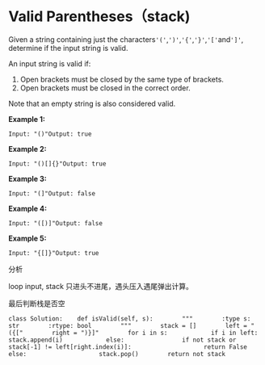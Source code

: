 # Valid Parentheses（stack\)

Given a string containing just the characters`'('`,`')'`,`'{'`,`'}'`,`'['`and`']'`, determine if the input string is valid.

An input string is valid if:

1. Open brackets must be closed by the same type of brackets.
2. Open brackets must be closed in the correct order.

Note that an empty string is also considered valid.

**Example 1:**

```text
Input: "()"Output: true
```

**Example 2:**

```text
Input: "()[]{}"Output: true
```

**Example 3:**

```text
Input: "(]"Output: false
```

**Example 4:**

```text
Input: "([)]"Output: false
```

**Example 5:**

```text
Input: "{[]}"Output: true
```

分析

loop input, stack 只进头不进尾，遇头压入遇尾弹出计算。

最后判断栈是否空

```text
class Solution:    def isValid(self, s):        """        :type s: str        :rtype: bool        """        stack = []        left = "({["        right = ")}]"        for i in s:            if i in left:                stack.append(i)            else:                if not stack or stack[-1] != left[right.index(i)]:                    return False                else:                    stack.pop()        return not stack
```

